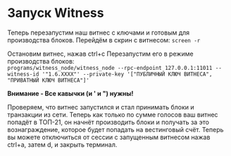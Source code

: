# Запуск Witness

Теперь перезапустим наш витнес с ключами и готовым для производства блоков. Перейдём в скрин с витнесом: `screen -r`

Остановим витнес, нажав ctrl+c Перезапустим его в режиме производства блоков:\
`programs/witness_node/witness_node --rpc-endpoint 127.0.0.1:11011 --witness-id '"1.6.XXXX"' --private-key '["ПУБЛИЧНЫЙ КЛЮЧ ВИТНЕСА", "ПРИВАТНЫЙ КЛЮЧ ВИТНЕСА"]'`

**Внимание - Все кавычки (и ' и ") нужны!**

Проверяем, что витнес запустился и стал принимать блоки и транзакции из сети. Теперь как только по сумме голосов ваш витнес попадёт в ТОП-21, он начнёт производить блоки и получать за это вознаграждение, которое будет попадать на вестинговый счёт. Теперь вы можете отключиться от сессии с запущенным витнесом нажав ctrl+a, затем d, и закрыть терминал.

